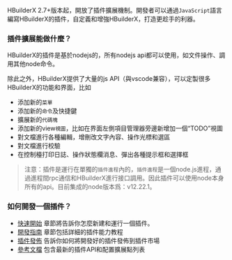 HBuilderX 2.7+版本起，開放了插件擴展機制。開發者可以通過`JavaScript`語言編寫HBuilderX的插件，自定義和增強HBuilderX，打造更趁手的利器。

### 插件擴展能做什麼？
HBuilderX的插件是基於nodejs的，所有nodejs api都可以使用，如文件操作、調用其他node命令。

除此之外，HBuilderX提供了大量的js API（與vscode兼容），可以定製很多HBuilderX的功能和界面，比如

- 添加新的`菜單`
- 添加新的`命令`及快捷鍵
- 擴展新的`代碼塊`
- 添加新的view`視圖`，比如在界面左側項目管理器旁邊新增加一個“TODO”視圖
- 對文檔進行各種編輯，增刪改文字內容、操作光標和選區
- 對文檔進行校驗
- 在控制檯打印日誌、操作狀態欄消息、彈出各種提示框和選擇框

> 注意：插件是運行在單獨的`插件進程`內的，`插件進程`是一個node.js進程，通過進程間rpc通信和HBuilderX進行接口調用。因此插件可以使用node本身所有的api。目前集成的node版本爲：v12.22.1。

### 如何開發一個插件？
- [快速開始](/ExtensionTutorial/firstExtension.md) 章節將告訴你怎麼新建和運行一個插件。
- [開發指南](/ExtensionTutorial/extension.md) 章節包括詳細的插件能力教程
- [插件發佈](/ExtensionTutorial/HowToPublish.md) 告訴你如何將開發好的插件發佈到插件市場
- [參考文檔](/ExtensionDocs/Api/README.md) 包含最新的插件API和配置擴展點列表

